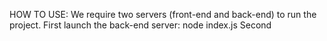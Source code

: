 HOW TO USE:
We require two servers (front-end and back-end) to run the project.
First launch the back-end server:
node index.js
Second 
